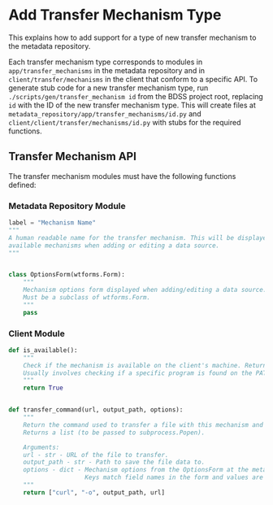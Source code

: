 # Add Transfer Mechanism Type

This explains how to add support for a type of new transfer mechanism to the metadata repository.

Each transfer mechanism type corresponds to modules in `app/transfer_mechanisms` in the metadata
repository and in `client/transfer/mechanisms` in the client that conform to a specific API. To
generate stub code for a new transfer mechanism type, run `./scripts/gen/transfer_mechanism id`
from the BDSS project root, replacing `id` with the ID of the new transfer mechanism type. This
will create files at `metadata_repository/app/transfer_mechanisms/id.py` and
`client/client/transfer/mechanisms/id.py` with stubs for the required functions.

## Transfer Mechanism API

The transfer mechanism modules must have the following functions defined:

### Metadata Repository Module

```Python
label = "Mechanism Name"
"""
A human readable name for the transfer mechanism. This will be displayed in the list of
available mechanisms when adding or editing a data source.
"""


class OptionsForm(wtforms.Form):
    """
    Mechanism options form displayed when adding/editing a data source.
    Must be a subclass of wtforms.Form.
    """
    pass

```

### Client Module

```Python
def is_available():
    """
    Check if the mechanism is available on the client's machine. Returns True or False.
    Usually involves checking if a specific program is found on the PATH.
    """
    return True


def transfer_command(url, output_path, options):
    """
    Return the command used to transfer a file with this mechanism and the given options.
    Returns a list (to be passed to subprocess.Popen).

    Arguments:
    url - str - URL of the file to transfer.
    output_path - str - Path to save the file data to.
    options - dict - Mechanism options from the OptionsForm at the metatdata repository.
                     Keys match field names in the form and values are form input values.
    """
    return ["curl", "-o", output_path, url]
```
